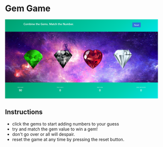 # Gem Game
![Gem Game Picture](./assets/images/gems.png)
## Instructions
- click the gems to start adding numbers to your guess
- try and match the gem value to win a gem!
- don't go over or all will despair.
- reset the game at any time by pressing the reset button.
